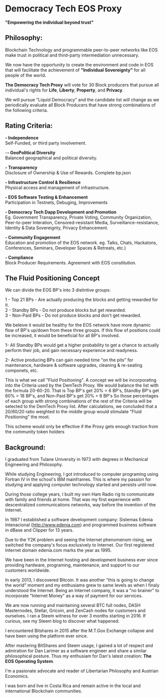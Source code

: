 # Democracy Tech EOS Proxy
**"Empowering the individual beyond trust"**

## Philosophy: ##
Blockchain Technology and programmable peer-to-peer networks like EOS make trust in political and third-party intermediation unnecessary.  

We now have the opportunity  to create the environment and code in EOS that will facilitate the achievement of **"Individual Sovereignty"** for all people of the world.

**The Democracy Tech Proxy**  will vote for 30 Block producers that pursue all individual's rights for **Life**, **Liberty**, **Property**, and **Privacy**.

We will pursue "Liquid Democracy" and the candidate list will change as we periodically evaluate all Block Producers that have strong combinations of the following criteria.

## Rating Criteria: ##  
**- Independence**   
	Self-Funded, or third party involvement. 

-**- GeoPolitical Diversity**  
	Balanced geographical and political diversity.

**- Transparency**    
 	 Disclosure of Ownership & Use of Rewards. Complete bp.json

**- Infrastructure Control & Resilience**   
	Physical access and management of infrastructure.

**- EOS Software Testing & Enhancement**  
	Participation in Testnets, Debuging, Improvements
	
**- Democracy Tech Dapp Development and Promotion**  
	Eg. Government Transparency, Private Voting, Community Organization, Peer-to-peer Interation,
	Censored-resistant Media,  Surveillance-resistance, Identity & Data Sovereignty, Privacy Enhancement.    

**-  Community Engagement**  
 	Education and promotion of the EOS network. 
	eg. Talks, Chats, Hackatons, Conferences, Seminars, Developer Spaces & Retreats, etc.)
	
**- Compliance**  
Block Producer Requirements. Agreement with EOS constitution.

## The Fluid Positioning Concept ##
We can divide the EOS BP's into 3 distintive groups:
 
1 - Top 21 BPs		- Are actually producing the blocks and getting rewarded for it.  
2 - Standby BPs 	- Do not produce blocks but get rewarded.  
3 - Non-Paid BPs	- Do not produce blocks and don't get rewarded. 

We beleive it would be healthy for the EOS network have more dynamic flow of BP's up/down from these three groups.
If this flow of positions could be increased, it would be beneficial for all BP's involved.  

1- All Standby BPs would get a higher probability to get a chance to actually perform their job, and gain necessary experience and readyness. 

2- Active producing BPs can gain needed time "on the pits" for maintenance, hardware & software upgrades, cleaning & re-seating componets, etc.

This is what we call "Fluid Positioning". A concept we will be incorporating into the Criteria used by the DemTech Proxy.
We would balance the list with the formula 20-60-20. That is Top BP's get 20% = 6 BP's, Standby BP's get 60% = 18 BP's, and Non-Paid BP's get 20% = 6 BP's
So those percentages of each group with strong combinations of the rest of the Criteria will be selected to the DemTech Proxy list.
After calculations, we concluded that a 20/60/20 ratio weighted to the middle group would stimulate "Fluid Positioning" the most.

This scheme would only be effective if the Proxy gets enough traction from the community token holders
	

## Background: ##
I graduated from Tulane University in 1973 with degrees in Mechanical Engineering and Philosophy.

While studying Engineering, I got introduced to computer programing using Fortran IV in the school's IBM mainframes. 
This is where my passion for studying and applying computer technology started and persists until now. 

During those college years, I built my own Ham Radio rig to communicate with family and friends at home. That was my first experience with descentralized communications networks, way before the invention of the Internet.

In 1987 I established a software development company: Sistemas Edenia Intenacional (http://www.edenia.com) and programmed business software in dBase and Clipper for 13 years.

Due to the Y2K problem and seeing the Internet phenomenom rising, we switched the company's focus exclusively to Internet. Our first registered Internet domain edenia.com marks the year as 1995.

We have been in the Internet hosting and development business ever since providing hardware, programing, maintenance, and support to our customers worldwide.

In early 2013, I discovered Bitcoin. It was another "this is going to change the world" moment and my enthusiams grew to same levels as when I finaly understood the Internet. Being an Internet company, it was a "no brainer" to incorporate "Internet Money" as a way of payment for our services.

We are now running and maintaining several BTC full nodes, DASH Masternodes, Stellar, Gricoin, and ZenCash nodes for customers and ourselves.
I ran a Steem witness for over 3 months starting in 2016. If curious, see my Steem blog to discover what happened.

I encountered Bitshares in 2015 after the M.T.Gox Exchange collapse and have been using the platform ever since.

After mastering BitShares and Steem usage, I gained a lot of respect and admiration for Dan Larimer as a software engineer and share a similar philosophical posture. Thus my enthusiam for Dan's latest creation: **The EOS Operating System**.

I'm a pasionate advocate and reader of Libertarian Philosophy and Austrian Economics.

I was born and live in Costa Rica and remain active in the local and international Blockchain communities.
